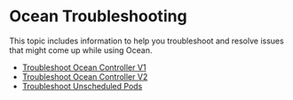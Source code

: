 # Ocean Troubleshooting

This topic includes information to help you troubleshoot and resolve issues that might come up while using Ocean.

*  [Troubleshoot Ocean Controller V1](ocean/troubleshooting/troubleshoot-controller.md)
*  [Troubleshoot Ocean Controller V2](https://docs.spot.io/ocean/tutorials/spot-kubernetes-controller/ocean-controller-two-ts)
*  [Troubleshoot Unscheduled Pods](https://docs.spot.io/ocean/troubleshooting/troubleshoot-unscheduled-pods)


